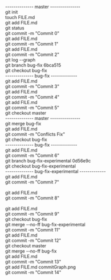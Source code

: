 -------------- master ---------------
<br>
git init
<br>
touch FILE.md
<br>
git add FILE.md
<br>
git status
<br>
git commit -m "Commit 0"
<br>
git add FILE.md
<br>
git commit -m "Commit 1"
<br>
git add FILE.md
<br>
git commit -m "Commit 2"
<br>
git log --graph
<br>
git branch bug-fix 6bca515
<br>
git checkout bug-fix 
<br>
-------------- bug-fix -------------
<br>
git add FILE.md
<br>
git commit -m "Commit 3"
<br>
git add FILE.md
<br>
git commit -m "Commit 4"
<br>
git add FILE.md
<br>
git commit -m "Commit 5"
<br>
git checkout master
<br>
-------------- master ---------------
<br>
git merge bug-fix
<br>
git add FILE.md
<br>
git commit -m "Conflicts Fix"
<br>
git checkout bug-fix
<br>
-------------- bug-fix -------------
<br>
git add FILE.md
<br>
git commit -m "Commit 6"
<br>
git branch bug-fix-experimental 0d56e9c
<br>
git checkout bug-fix-experimental
<br>
-------------- bug-fix-experimental -------------
<br>
git add FILE.md
<br>
git commit -m "Commit 7"
<br>
<br>
git add FILE.md
<br>
git commit -m "Commit 8"
<br>
<br>
git add FILE.md
<br>
git commit -m "Commit 9"
<br>
git checkout bug-fix
<br>
git merge --no-ff bug-fix-experimental
<br>
git commit -m "Commit 11"
<br>
git add FILE.md
<br>
git commit -m "Commit 12"
<br>
git checkout master
<br>
git merge --no-ff bug-fix
<br>
git add FILE.md
<br>
git commit -m "Commit 13"
<br>
git add FILE.md commitGraph.png
<br>
git commit -m "Commit 14"
<br>
